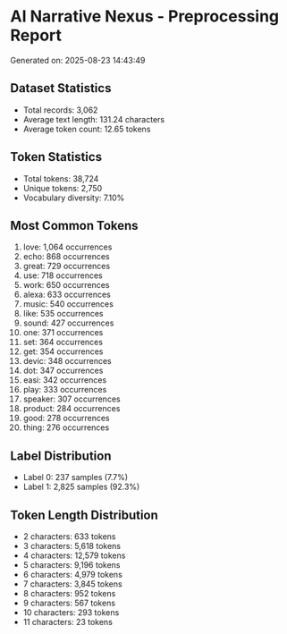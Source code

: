 # AI Narrative Nexus - Preprocessing Report
Generated on: 2025-08-23 14:43:49

## Dataset Statistics
- Total records: 3,062
- Average text length: 131.24 characters
- Average token count: 12.65 tokens

## Token Statistics
- Total tokens: 38,724
- Unique tokens: 2,750
- Vocabulary diversity: 7.10%

## Most Common Tokens
 1. love: 1,064 occurrences
 2. echo: 868 occurrences
 3. great: 729 occurrences
 4. use: 718 occurrences
 5. work: 650 occurrences
 6. alexa: 633 occurrences
 7. music: 540 occurrences
 8. like: 535 occurrences
 9. sound: 427 occurrences
10. one: 371 occurrences
11. set: 364 occurrences
12. get: 354 occurrences
13. devic: 348 occurrences
14. dot: 347 occurrences
15. easi: 342 occurrences
16. play: 333 occurrences
17. speaker: 307 occurrences
18. product: 284 occurrences
19. good: 278 occurrences
20. thing: 276 occurrences

## Label Distribution
- Label 0: 237 samples (7.7%)
- Label 1: 2,825 samples (92.3%)

## Token Length Distribution
- 2 characters: 633 tokens
- 3 characters: 5,618 tokens
- 4 characters: 12,579 tokens
- 5 characters: 9,196 tokens
- 6 characters: 4,979 tokens
- 7 characters: 3,845 tokens
- 8 characters: 952 tokens
- 9 characters: 567 tokens
- 10 characters: 293 tokens
- 11 characters: 23 tokens
